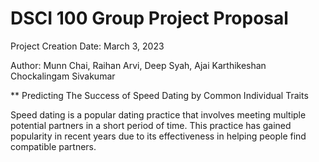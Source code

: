 # DSCI 100 Group Project Proposal
Project Creation Date: March 3, 2023

Author: Munn Chai, Raihan Arvi, Deep Syah, Ajai Karthikeshan Chockalingam Sivakumar

** Predicting The Success of Speed Dating by Common Individual Traits

Speed dating is a popular dating practice that involves meeting multiple potential partners in a short period of time. This practice has gained popularity in recent years due to its effectiveness in helping people find compatible partners.
